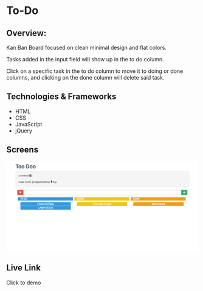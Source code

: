 # To-Do 

## Overview: 
<p>Kan Ban Board focused on clean minimal design and flat colors.</p>
<p>Tasks added in the input field will show up in the to do column.</p>
<p>Click on a specific task in the to do column to move it to doing or done columns, and clicking on the done column will delete said task.</p>

## Technologies & Frameworks
<ul>
  <li>HTML</li>
  <li>CSS</li>
  <li>JavaScript</li>
  <li>jQuery</li>
</ul>

## Screens
![Kan Ban](https://github.com/rrgn/To-Do/blob/master/Kan-Ban1%20.png)

## Live Link
<p>Click to demo</p>
<http://board.surge.sh/> 
